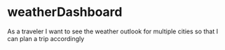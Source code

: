 # weatherDashboard
As a traveler I want to see the weather outlook for multiple cities so that I can plan a trip accordingly
